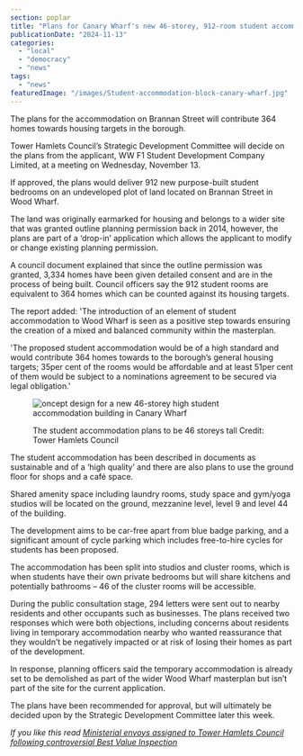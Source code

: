 ```yaml
---
section: poplar
title: "Plans for Canary Wharf's new 46-storey, 912-room student accommodation tower block recommended for approval"
publicationDate: "2024-11-13"
categories: 
  - "local"
  - "democracy"
  - "news"
tags: 
  - "news"
featuredImage: "/images/Student-accommodation-block-canary-wharf.jpg"
---
```


The plans for the accommodation on Brannan Street will contribute 364 homes towards housing targets in the borough.

Tower Hamlets Council’s Strategic Development Committee will decide on the plans from the applicant, WW F1 Student Development Company Limited, at a meeting on Wednesday, November 13.

If approved, the plans would deliver 912 new purpose-built student bedrooms on an undeveloped plot of land located on Brannan Street in Wood Wharf.

The land was originally earmarked for housing and belongs to a wider site that was granted outline planning permission back in 2014, however, the plans are part of a ‘drop-in’ application which allows the applicant to modify or change existing planning permission.

A council document explained that since the outline permission was granted, 3,334 homes have been given detailed consent and are in the process of being built. Council officers say the 912 student rooms are equivalent to 364 homes which can be counted against its housing targets.

The report added: 'The introduction of an element of student accommodation to Wood Wharf is seen as a positive step towards ensuring the creation of a mixed and balanced community within the masterplan.

'The proposed student accommodation would be of a high standard and would contribute 364 homes towards to the borough’s general housing targets; 35per cent of the rooms would be affordable and at least 51per cent of them would be subject to a nominations agreement to be secured via legal obligation.'

<figure>

![oncept design for a new 46-storey high student accommodation building in Canary Wharf](/images/Canary-wharf-student-accommodation-2.jpg)

<figcaption>

The student accommodation plans to be 46 storeys tall Credit: Tower Hamlets Council

</figcaption>

</figure>

The student accommodation has been described in documents as sustainable and of a ‘high quality’ and there are also plans to use the ground floor for shops and a café space.

Shared amenity space including laundry rooms, study space and gym/yoga studios will be located on the ground, mezzanine level, level 9 and level 44 of the building.

The development aims to be car-free apart from blue badge parking, and a significant amount of cycle parking which includes free-to-hire cycles for students has been proposed.

The accommodation has been split into studios and cluster rooms, which is when students have their own private bedrooms but will share kitchens and potentially bathrooms – 46 of the cluster rooms will be accessible.

During the public consultation stage, 294 letters were sent out to nearby residents and other occupants such as businesses. The plans received two responses which were both objections, including concerns about residents living in temporary accommodation nearby who wanted reassurance that they wouldn’t be negatively impacted or at risk of losing their homes as part of the development.

In response, planning officers said the temporary accommodation is already set to be demolished as part of the wider Wood Wharf masterplan but isn’t part of the site for the current application.

The plans have been recommended for approval, but will ultimately be decided upon by the Strategic Development Committee later this week.

_If you like this read [Ministerial envoys assigned to Tower Hamlets Council following controversial Best Value Inspection](https://whitechapellondon.co.uk/best-value-inspection-assigns-minister-envoy-lutfur-rahman-tower-hamlets/)_

